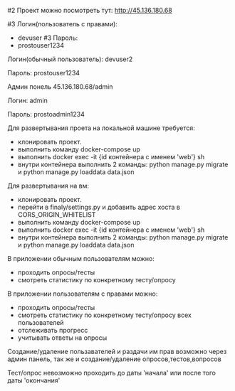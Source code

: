#2 Проект можно посмотреть тут:
http://45.136.180.68

#3 Логин(пользователь с правами): 
- devuser
#3 Пароль: 
- prostouser1234

Логин(обычный пользователь): devuser2

Пароль: prostouser1234

Админ понель
45.136.180.68/admin

Логин: admin

Пароль: prostoadmin1234

Для развертывания проета на локальной машине требуется:

- клонировать проект.
- выполнить команду docker-compose up
- выполнить docker exec -it {id контейнера с именем 'web'} sh
- внутри контейнера выполнить 2 команды: python manage.py migrate и python manage.py loaddata data.json

Для развертывания на вм:

- клонировать проект.
- перейти в finaly/settings.py и добавить адрес хоста в CORS_ORIGIN_WHITELIST
- выполнить команду docker-compose up
- выполнить docker exec -it {id контейнера с именем 'web'} sh
- внутри контейнера выполнить 2 команды: python manage.py migrate и python manage.py loaddata data.json

В приложении обычным пользователям можно:
- проходить опросы/тесты 
- смотреть статистику по конкретному тесту/опросу 

В приложении пользователям с правами можно:
- проходить опросы/тесты 
- смотреть статистику по конкретному тесту/опросу всех пользователей 
- отслеживать прогресс 
- учитывать ответы на опросы

Создание/удаление пользавателей и раздачи им прав возможно через админ панель,
так же и создание/удаление опросов,тестов,вопросов

Тест/опрос невозможно проходить до даты 'начала' или после того даты 'окончания'
